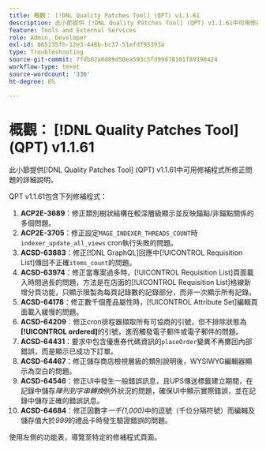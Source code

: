 ```yaml
---
title: 概觀： [!DNL Quality Patches Tool] (QPT) v1.1.61
description: 此小節提供 [!DNL Quality Patches Tool] (QPT) v1.1.61中可用修補程式所修正問題的詳細說明。
feature: Tools and External Services
role: Admin, Developer
exl-id: 065235fb-12e3-448b-bc37-51efdf95393a
type: Troubleshooting
source-git-commit: 7fdb02a6d89d50ea593c5fd99d78101f89198424
workflow-type: tm+mt
source-wordcount: '336'
ht-degree: 0%

---
```


# 概觀： [!DNL Quality Patches Tool] (QPT) v1.1.61

此小節提供[!DNL Quality Patches Tool] (QPT) v1.1.61中可用修補程式所修正問題的詳細說明。

QPT v1.1.61包含下列修補程式：

1. **ACP2E-3689**：修正類別樹狀結構在較深層級顯示並反映錨點/非錨點關係的多個問題。
1. **ACP2E-3705**：修正設定`MAGE_INDEXER_THREADS_COUNT`時`indexer_update_all_views` cron執行失敗的問題。
1. **ACSD-63883**：修正[!DNL GraphQL]回應中[!UICONTROL Requisition List]傳回不正確`items_count`的問題。
1. **ACSD-63974**：修正當專案過多時，[!UICONTROL Requisition List]頁面載入時間過長的問題，方法是在店面的[!UICONTROL Requisition List]格線新增分頁功能，只顯示限製為每頁記錄數的記錄部分，而非一次顯示所有記錄。
1. **ACSD-64178**：修正數千個產品屬性時，[!UICONTROL Attribute Set]編輯頁面載入緩慢的問題。
1. **ACSD-64209**：修正cron排程器擷取所有可協商的引號，但不排除狀態為&#x200B;**[!UICONTROL ordered]**&#x200B;的引號，進而觸發電子郵件或電子郵件的問題。
1. **ACSD-64431**：要求中包含優惠券代碼資訊的`placeOrder`變異不再擲回內部錯誤，而是顯示已成功下訂單。
1. **ACSD-64467**：修正儲存商店檢視層級的類別說明後，WYSIWYG編輯器顯示為空白的問題。
1. **ACSD-64546**：修正UI中發生一般錯誤訊息，且UPS傳送標籤建立期間，在記錄中儲存&#x200B;*陣列到字串轉換*&#x200B;例外狀況的問題，確保UI中顯示實際錯誤，並在記錄中儲存正確的錯誤訊息。
1. **ACSD-64684**：修正因數字&#x200B;*一千(1,000)*&#x200B;中的逗號（千位分隔符號）而編輯及儲存值大於&#x200B;*999*&#x200B;的禮品卡時發生驗證錯誤的問題。

使用左側的功能表，導覽至特定的修補程式頁面。
